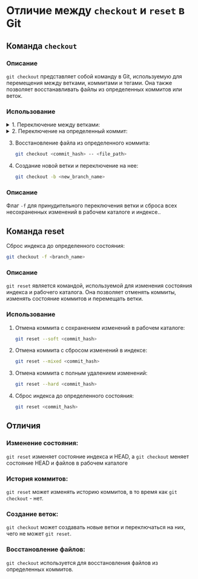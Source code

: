 # Отличие между `checkout` и `reset` в Git

## Команда `checkout`

### Описание
`git checkout` представляет собой команду в Git, используемую для перемещения между ветками, коммитами и тегами. Она также позволяет восстанавливать файлы из определенных коммитов или веток.

### Использование
<details>
<summary>1. Переключение между ветками:</summary>
   
   ```sh
   git checkout <branch_name>
   ```
</details>

<details>
<summary>2. Переключение на определенный коммит:</summary>

   ```sh
   git checkout <commit_hash>
   ```
</details>
   
3. Восстановление файла из определенного коммита:
   ```sh
   git checkout <commit_hash> -- <file_path>
   ```

4. Создание новой ветки и переключение на нее:
   ```sh
   git checkout -b <new_branch_name>
   ```

### Описание
Флаг `-f` для принудительного переключения ветки и сброса всех несохраненных изменений в рабочем каталоге и индексе..


## Команда reset
  Сброс индекса до определенного состояния:
   ```sh
   git checkout -f <branch_name>
   ```

### Описание
`git reset` является командой, используемой для изменения состояния индекса и рабочего каталога. Она позволяет отменять коммиты, изменять состояние коммитов и перемещать ветки.

### Использование
1. Отмена коммита с сохранением изменений в рабочем каталоге:
   ```sh
   git reset --soft <commit_hash>
   ```

2. Отмена коммита с сбросом изменений в индексе:
   ```sh
   git reset --mixed <commit_hash>
   ```

3. Отмена коммита с полным удалением изменений:
   ```sh
   git reset --hard <commit_hash>
   ```

4. Сброс индекса до определенного состояния:
   ```sh
   git reset <commit_hash>
   ```

## Отличия

### Изменение состояния: 
`git reset` изменяет состояние индекса и HEAD, а `git checkout` меняет состояние HEAD и файлов в рабочем каталоге

### История коммитов: 
`git reset` может изменять историю коммитов, в то время как `git checkout` - нет.

### Создание веток: 
`git checkout` может создавать новые ветки и переключаться на них, чего не может `git reset`.

### Восстановление файлов: 
`git checkout` используется для восстановления файлов из определенных коммитов.

